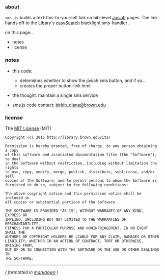 ### about ###

`sms.js` builds a text-this-to-yourself link on bib-level [Josiah](https://josiah.brown.edu) pages. The link hands off to the Libary's [easySearch](https://search.library.brown.edu) blacklight sms-handler .

on this page...

- notes
- license


### notes ###

- this code:
    - determines whether to show the josiah sms button, and if so...
    - creates the proper button-link html

- the thought: maintain a single sms service

- sms.js code contact: birkin_diana@brown.edu


### license ###

The [MIT License](http://opensource.org/licenses/MIT) (MIT)

    Copyright (c) 2015 http://library.brown.edu/its/

    Permission is hereby granted, free of charge, to any person obtaining a copy
    of this software and associated documentation files (the "Software"), to deal
    in the Software without restriction, including without limitation the rights
    to use, copy, modify, merge, publish, distribute, sublicense, and/or sell
    copies of the Software, and to permit persons to whom the Software is
    furnished to do so, subject to the following conditions:

    The above copyright notice and this permission notice shall be included in
    all copies or substantial portions of the Software.

    THE SOFTWARE IS PROVIDED "AS IS", WITHOUT WARRANTY OF ANY KIND, EXPRESS OR
    IMPLIED, INCLUDING BUT NOT LIMITED TO THE WARRANTIES OF MERCHANTABILITY,
    FITNESS FOR A PARTICULAR PURPOSE AND NONINFRINGEMENT. IN NO EVENT SHALL THE
    AUTHORS OR COPYRIGHT HOLDERS BE LIABLE FOR ANY CLAIM, DAMAGES OR OTHER
    LIABILITY, WHETHER IN AN ACTION OF CONTRACT, TORT OR OTHERWISE, ARISING FROM,
    OUT OF OR IN CONNECTION WITH THE SOFTWARE OR THE USE OR OTHER DEALINGS IN
    THE SOFTWARE.

---

_( formatted in [markdown](http://daringfireball.net/projects/markdown/) )_
